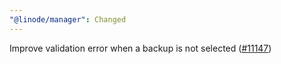 ```yaml
---
"@linode/manager": Changed
---
```


Improve validation error when a backup is not selected ([#11147](https://github.com/linode/manager/pull/11147))
